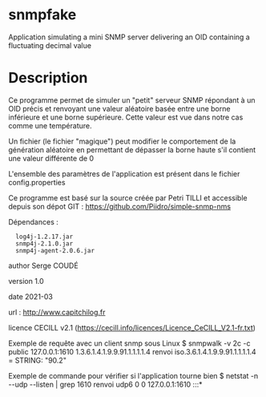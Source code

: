 # snmpfake
Application simulating a mini SNMP server delivering an OID containing a fluctuating decimal value

# Description
Ce programme permet de simuler un "petit" serveur SNMP répondant à un OID 
précis et renvoyant une valeur aléatoire basée entre une borne inférieure
et une borne supérieure. Cette valeur est vue dans notre cas comme une 
température.

Un fichier (le fichier "magique") peut modifier le comportement de la génération 
aléatoire en permettant de dépasser la borne haute s'il contient une valeur
différente de 0

L'ensemble des paramètres de l'application est présent dans le fichier 
config.properties

Ce programme est basé sur la source créée par Petri TILLI
et accessible depuis son dépot GIT : https://github.com/Piidro/simple-snmp-nms
  
Dépendances :

      log4j-1.2.17.jar
      snmp4j-2.1.0.jar
      snmp4j-agent-2.0.6.jar
 
author Serge COUDÉ

version 1.0

date 2021-03

url : http://www.capitchilog.fr

licence CECILL v2.1 (https://cecill.info/licences/Licence_CeCILL_V2.1-fr.txt)
 
Exemple de requête avec un client snmp sous Linux
$ snmpwalk -v 2c -c public 127.0.0.1:1610 1.3.6.1.4.1.9.9.91.1.1.1.1.4
renvoi iso.3.6.1.4.1.9.9.91.1.1.1.1.4 = STRING: "90.2"

Exemple de commande pour vérifier si l'application tourne bien 
$ netstat -n --udp --listen | grep 1610
renvoi udp6       0      0 127.0.0.1:1610          :::*   

